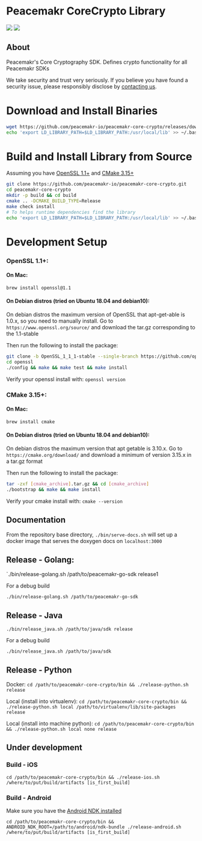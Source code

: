 # Peacemakr CoreCrypto Library
![](https://github.com/peacemakr-io/peacemakr-core-crypto/workflows/Build%20and%20Test/badge.svg) ![](https://github.com/peacemakr-io/peacemakr-core-crypto/workflows/Upload%20Release%20Asset/badge.svg)

## About
Peacemakr's Core Cryptography SDK. Defines crypto functionality for all Peacemakr SDKs

We take security and trust very seriously. If you believe you have found a security issue, please responsibly disclose by [contacting us](mailto:security@peacemakr.io).

# Download and Install Binaries
```bash
wget https://github.com/peacemakr-io/peacemakr-core-crypto/releases/download/latest/libpeacemakr-core-crypto-<os>-<arch>.tar.gz -O /usr/local
echo 'export LD_LIBRARY_PATH=$LD_LIBRARY_PATH:/usr/local/lib' >> ~/.bashrc
```

# Build and Install Library from Source
Assuming you have [OpenSSL 1.1+](#openssl-11) and [CMake 3.15+](#cmake-315) 
```bash
git clone https://github.com/peacemakr-io/peacemakr-core-crypto.git
cd peacemakr-core-crypto
mkdir -p build && cd build
cmake .. -DCMAKE_BUILD_TYPE=Release
make check install
# To helps runtime dependencies find the library
echo 'export LD_LIBRARY_PATH=$LD_LIBRARY_PATH:/usr/local/lib' >> ~/.bashrc
```

# Development Setup
### OpenSSL 1.1+:
#### On Mac:
`brew install openssl@1.1`

#### On Debian distros (tried on Ubuntu 18.04 and debian10):
On debian distros the maximum version of OpenSSL that apt-get-able is 1.0.x, so you need to manually install. 
Go to `https://www.openssl.org/source/` and download the tar.gz corresponding to the 1.1-stable

Then run the following to install the package:
```bash
git clone -b OpenSSL_1_1_1-stable --single-branch https://github.com/openssl/openssl.git
cd openssl
./config && make && make test && make install
```

Verify your openssl install with:
`openssl version`

### CMake 3.15+:
#### On Mac:
`brew install cmake`

#### On Debian distros (tried on Ubuntu 18.04 and debian10):
On debian distros the maximum version that apt getable is 3.10.x. 
Go to `https://cmake.org/download/` and download a minimum of version 3.15.x in a tar.gz format

Then run the following to install the package:
```bash
tar -zxf [cmake_archive].tar.gz && cd [cmake_archive]
./bootstrap && make && make install
```

Verify your cmake install with:
`cmake --version`

## Documentation
From the repository base directory,
`./bin/serve-docs.sh` will set up a docker image that serves the doxygen docs on `localhost:3000`

## Release - Golang:
`./bin/release-golang.sh /path/to/peacemakr-go-sdk release1

For a debug build

`./bin/release-golang.sh /path/to/peacemakr-go-sdk`

## Release - Java
`./bin/release_java.sh /path/to/java/sdk release`

For a debug build

`./bin/release_java.sh /path/to/java/sdk`

## Release - Python
Docker:
`cd /path/to/peacemakr-core-crypto/bin && ./release-python.sh release`

Local (install into virtualenv):
`cd /path/to/peacemakr-core-crypto/bin && ./release-python.sh local /path/to/virtualenv/lib/site-packages release`

Local (install into machine python):
`cd /path/to/peacemakr-core-crypto/bin && ./release-python.sh local none release`

## Under development
### Build - iOS
`cd /path/to/peacemakr-core-crypto/bin && ./release-ios.sh /where/to/put/build/artifacts [is_first_build]`


### Build - Android
Make sure you have the [Android NDK installed](https://developer.android.com/ndk/guides)

`cd /path/to/peacemakr-core-crypto/bin && ANDROID_NDK_ROOT=/path/to/android/ndk-bundle ./release-android.sh /where/to/put/build/artifacts [is_first_build]`

